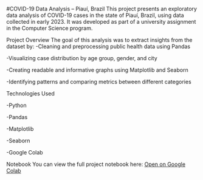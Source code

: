 #COVID-19 Data Analysis – Piauí, Brazil
This project presents an exploratory data analysis of COVID-19 cases in the state of Piauí, Brazil, using data collected in early 2023. It was developed as part of a university assignment in the Computer Science program.

Project Overview
The goal of this analysis was to extract insights from the dataset by:
-Cleaning and preprocessing public health data using Pandas

-Visualizing case distribution by age group, gender, and city

-Creating readable and informative graphs using Matplotlib and Seaborn

-Identifying patterns and comparing metrics between different categories


Technologies Used

-Python

-Pandas

-Matplotlib

-Seaborn

-Google Colab


Notebook
You can view the full project notebook here:
[Open on Google Colab](https://colab.research.google.com/drive/1CV095Aim-kGCaxL1h9QCIICY8qXH763O?usp=sharing)
